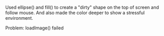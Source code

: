 Used ellipse() and fill() to create a "dirty" shape on the top of screen and follow mouse.
And also made the color deeper to show a stressful environment.

Problem:
loadImage() failed